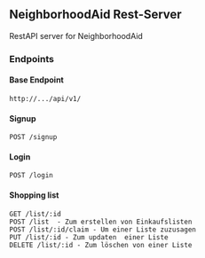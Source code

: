 ## NeighborhoodAid Rest-Server
RestAPI server for NeighborhoodAid

### Endpoints
#### Base Endpoint
    http://.../api/v1/
#### Signup
    POST /signup
#### Login
    POST /login
#### Shopping list
    GET /list/:id
    POST /list  - Zum erstellen von Einkaufslisten
    POST /list/:id/claim - Um einer Liste zuzusagen
    PUT /list/:id - Zum updaten  einer Liste
    DELETE /list/:id - Zum löschen von einer Liste
